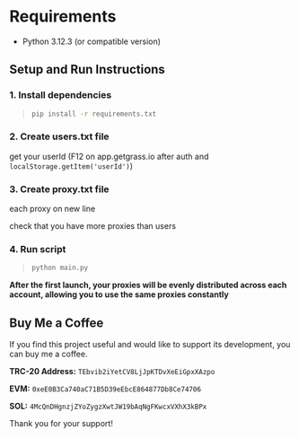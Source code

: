 # Requirements
- Python 3.12.3 (or compatible version)

## Setup and Run Instructions

### 1. Install dependencies
> ```sh
> pip install -r requirements.txt
> ```

### 2. Create users.txt file
get your userId (F12 on app.getgrass.io after auth and `localStorage.getItem('userId')`)

### 3. Create proxy.txt file
each proxy on new line

check that you have more proxies than users

### 4. Run script
> ```bash
> python main.py
> ```

**After the first launch, your proxies will be evenly distributed across each account, allowing you to use the same proxies constantly**

## Buy Me a Coffee

If you find this project useful and would like to support its development, you can buy me a coffee.

**TRC-20 Address:** `TEbvib2iYetCV8LjJpKTDvXeEiGpxXAzpo`

**EVM:** `0xeE0B3Ca740aC71B5D39eEbcE864877Db8Ce74706`

**SOL:** `4McQnDHgnzjZYoZygzXwtJW19bAqNgFKwcxVXhX3kBPx`

Thank you for your support!